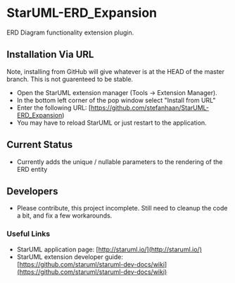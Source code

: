 # StarUML-ERD_Expansion

ERD Diagram functionality extension plugin.

## Installation Via URL
Note, installing from GitHub will give whatever is at the HEAD of the master branch. This is not guarenteed to be stable. 

* Open the StarUML extension manager (Tools -> Extension Manager). 
* In the bottom left corner of the pop window select "Install from URL" 
* Enter the following URL: [https://github.com/stefanhaan/StarUML-ERD_Expansion)
* You may have to reload StarUML or just restart to the application. 

## Current Status

* Currently adds the unique / nullable parameters to the rendering of the ERD entity


## Developers

* Please contribute, this project incomplete. Still need to cleanup the code a bit, and fix a few workarounds.
    
### Useful Links

* StarUML application page:  [http://staruml.io/](http://staruml.io/)
* StarUML extension developer guide: [https://github.com/staruml/staruml-dev-docs/wiki](https://github.com/staruml/staruml-dev-docs/wiki)